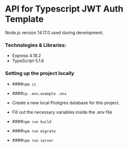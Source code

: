 # API for Typescript JWT Auth Template

Node.js version 14.17.0 used during development.

### Technologies & Libraries:

- Express 4.18.2
- TypeScript 5.1.6

### Setting up the project locally

- ####`npm ci`

- ####`cp .env.example .env`

- Create a new local Postgres database for this project.

- Fill out the necessary variables inside the .env file

- ####`npm run build`

- ####`npm run migrate`

- ####`npm run server`

